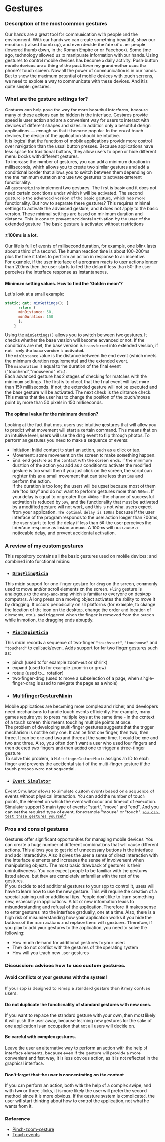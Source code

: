 # Gestures
### Description of the most common gestures
  Our hands are a great tool for communication with people and the environment. With our hands we can create something beautiful, 
show our emotions (raised thumb up), and even decide the fate of other people (lowered thumb down, in the Roman Empire or on Facebook).
Some time ago, technology allowed us to manipulate information with our hands. 
Using gestures to control mobile devices has become a daily activity. Push-button mobile devices are a thing of the past. Even my grandmother uses the phone's touch screen.
Now all the power of communication is in our hands. 
But to show the maximum potential of mobile devices with touch screens, we need to explore a way to communicate with these devices.
And it is quite simple: gestures.

### What are the gesture settings for?
Gestures can help pave the way for more beautiful interfaces, because many of these actions can be hidden in the interface. Gestures provide speed in user action and are a convenient way for users to interact with devices of different shapes and sizes.
In addition only a beautiful design applications — enough so that it became popular. In the era of touch devices, the design of the application should be intuitive. <br>
 It is logical that the functions of mobile applications provide more control over navigation than the usual button presses. Because applications have less space for traditional buttons, they allow users to open or hide different menu blocks with different gestures.<br>
 To increase the number of gestures, you can add a minimum duration in milliseconds, which allows you to create two similar gestures and add a conditional border that allows you to switch between them depending on the the minimum duration and use two gestures to activate different functionality. <br>
All `gestureMixins` implement two gestures. The first is basic and it does not need certain conditions under which it will be activated.  The second gesture is the advanced version of the basic gesture, which has more functionality. But how to separate these gestures? This requires minimal settings to activate the advanced gesture, and it does not apply to the basic version. These minimal settings are based on minimum duration and distance. This is done to prevent accidental activation by the user of the extended gesture. The basic gesture is activated without restrictions.
#### ±100ms is a lot.
Our life is full of events of millisecond duration, for example, one blink lasts about a third of a second. The human reaction time is about 100-200ms plus the time it takes to perform an action in response to an incentive. <br>
For example, if the user interface of a program reacts to user actions longer than 200ms then the user starts to feel the delay if less than 50-the user perceives the interface response as instantaneous.
#### Minimum setting values. How to find the 'Golden mean'?
Let's look at a small example:
```javascript
static; get; minSettings(); {
      return {
      minDistance: 50,
      minDuration: 150
      };
    }
```
Using the `minSettings()` allows you to switch between two gestures. It checks whether the base version will become advanced or not. If the conditions are met, the base version is `transformed` into extended version, if not - only the base version is activated.<br>
The `minDistance` value is the distance between the end event (which meets the minimum duration requirements) and the extended event.<br>
The `minDuration` is equal to the duration of the final event ("touchend","mouseend" etc.). <br>
Each advanced gesture has 2 stages of checking for matches with the minimum settings. The first is to check that the final event will last more than 150 milliseconds. If not, the extended gesture will not be executed and the base gesture will be activated. The next check is the distance check. This means that the user has to change the position of the touch/mouse point by more than 50 pixels in 150 milliseconds.<br>
#### The optimal value for the minimum duration?
 Looking at the fact that most users use intuitive gestures that will allow you to predict what movement will start a certain command. This means that on an intuitive level, users will use the drag event to flip through photos. 
To perform all gestures you need to make a sequence of events: 
* Initiation: Initial contact to start an action, such as a click or tap.
* Movement: some movement on the screen to make something happen.
* End: end gesture as the contact with the screen ends.
If the minimum duration of the action you add as a condition to activate the modified gesture is too small then if you just click on the screen, the script can register this as a small movement that can take less than `5ms` and perform the action. <br>
If the duration is too long the users will be upset because most of them are "too lazy" and do not want to perform gestures more than `500ms`. If your delay is equal to or greater than `400ms` - the chance of successful activation is reduced by `60%`, and the functionality that must be activated by a modified gesture will not work, and this is not what users expect from your application. 
`The optimal delay is 100ms` because if the user interface of the program responds to the user action longer than 200ms, the user starts to feel the delay if less than 50-the user perceives the interface response as instantaneous. A 100ms will not cause a noticeable delay, and prevent accidental activation.


### A review of my custom gestures
This repository contains all the basic gestures used on mobile devices: and combined into functional mixins:
* ### [`DragFlingMixin`](https://github.com/Halochkin/Components/blob/master/Gestures/DragFlingMixin/README.md)
This mixin support for one-finger gesture for `drag` on the screen, commonly used to move and/or scroll elements on the screen.
`Fling` gesture is analogous to the [`drag-and-drop`](https://ru.wikipedia.org/wiki/Drag-and-drop) which is familiar to everyone on desktop computers. A long press on a moving object activates the ability to move it by dragging.
It occurs periodically on all platforms (for example, to change the location of the icon on the desktop, change the order and location of elements, etc.). and triggered when the finger is removed from the screen while in motion, the dragging ends abruptly.
* ### [`PinchSpinMixin`](https://github.com/Halochkin/Components/edit/master/Gestures/PinchGestureMixin/README.md) 
 This mixin records a sequence of two-finger `"touchstart"`, `"touchmove"` and `"touchend"` to callback/event.
Adds support for for two finger gestures such as:
  - pinch (used to for example zoom-out or shrink)<br>
  - expand (used to for example zoom-in or grow)<br>
  - rotate (used to... rotation)<br>
  - two-finger-drag (used to move a subselection of a page, when single-finger-drag is used to navigate the page as a whole)<br>
* ### [MultifingerGestureMixin](https://github.com/Halochkin/Components/tree/master/Gestures/MultiFingerGestureMixin)
Mobile applications are becoming more complex and richer, and developers need mechanisms to handle touch events efficiently. For example, many games require you to press multiple keys at the same time – in the context of a touch screen, this means touching multiple points at once. <br>
The problem of developing multi-finger gestures suggests that the trigger mechanism is not the only one. It can be first one finger, then two, then three. It can be one and two and three at the same time. It could be one and two and three. Also, you often don't want a user who used four fingers and then deleted two fingers and then added one to trigger a three-finger gesture. <br>
To solve this problem, a `MultifingerGestureMixin` assigns an ID to each finger and prevents the accidental start of the multi-finger gesture if the touch presses were not sequential.
 * ### [`Event Simulator`](https://github.com/Halochkin/Components/tree/master/Gestures/EventSimulator)
 Event Simulator allows to simulate custom events based on a sequence of events without physical interaction. You can add the number of touch points, the element on which the event will occur and timeout of execution.
 Simulator support 3 main type of events: "start", "move" and "end". And you can set the required type of event, for example "mouse" or "touch".
 [`You can test these gestures yourself`](https://rawgit.com/Halochkin/Components/master/Gestures/GesturesTest1.html)

### Pros and cons of gestures
Gestures offer significant opportunities for managing mobile devices. You can create a huge number of different combinations that will cause different actions. This allows you to get rid of unnecessary buttons in the interface and add interactivity. Also it gives the user a sense of direct interaction with the interface elements and increases the sense of involvement when manipulating objects.
The most basic drawback of gestures is their unintuitiveness. You can expect people to be familiar with the gestures listed above, but they are completely unfamiliar with the rest of the gestures.<br>
If you decide to add additional gestures to your app to control it, users will have to learn how to use the new gesture. This will require the creation of a special training unit or additional tips.
People don't like to learn something new, especially in applications. A lot of new information leads to misunderstanding and refusal of the application. Therefore, it makes sense to enter gestures into the interface gradually, one at a time.
Also, there is a high risk of misunderstanding how your application works if you hide the buttons of the main actions and replace them with gestures.
Therefore, if you plan to add your gestures to the application, you need to solve the following:
- How much demand for additional gestures to your users
- They do not conflict with the gestures of the operating system
- How will you teach new user gestures
### Discussion: advices how to use custom gestures.
#### Avoid conflicts of your gestures with the system!
If your app is designed to remap a standard gesture then it may confuse users.
#### Do not duplicate the functionality of standard gestures with new ones.
If you want to replace the standard gesture with your own, then most likely it will push the user away, because learning new gestures for the sake of one application is an occupation that not all users will decide on.
#### Be careful with complex gestures.
Leave the user an alternative way to perform an action with the help of interface elements, because even if the gesture will provide a more convenient and fast way, it is less obvious action, as it is not reflected in the graphical interface.
#### Don't forget that the user is concentrating on the content.
If you can perform an action, both with the help of a complex swipe, and with two or three clicks, it is more likely the user will prefer the second method, since it is more obvious. If the gesture system is complicated, the user will start thinking about how to control the application, not what he wants from it.

### Reference
* [Pinch-zoom-gesture](https://developer.mozilla.org/en-US/docs/Web/API/Pointer_events/Pinch_zoom_gestures)
* [Touch events](https://developer.mozilla.org/en-US/docs/Web/API/Touch_events)
